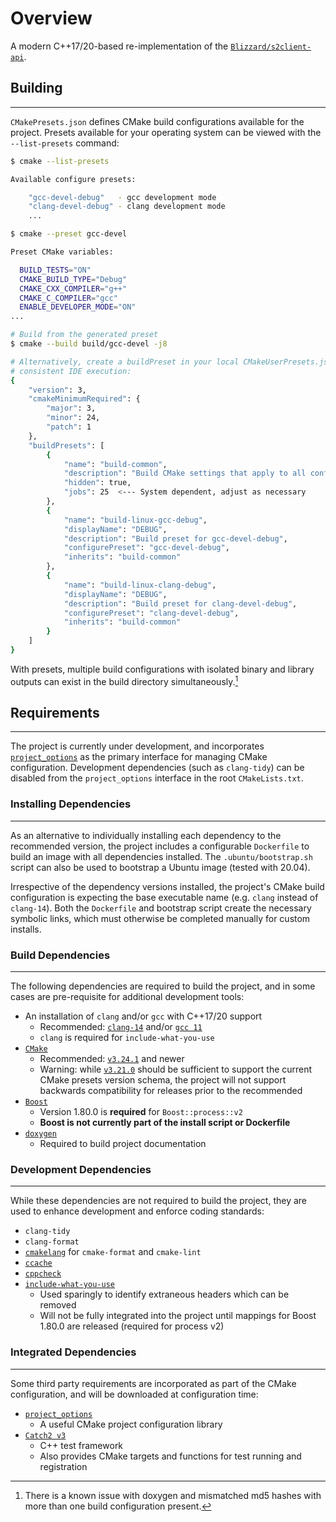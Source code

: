 # Overview

A modern C++17/20-based re-implementation of the [`Blizzard/s2client-api`](https://github.com/Blizzard/s2client-api).

## Building
---

`CMakePresets.json` defines CMake build configurations available for the project. Presets available for your operating system can be viewed with the `--list-presets` command:

```bash
$ cmake --list-presets

Available configure presets:

    "gcc-devel-debug"   - gcc development mode
    "clang-devel-debug" - clang development mode
    ...

$ cmake --preset gcc-devel

Preset CMake variables:

  BUILD_TESTS="ON"
  CMAKE_BUILD_TYPE="Debug"
  CMAKE_CXX_COMPILER="g++"
  CMAKE_C_COMPILER="gcc"
  ENABLE_DEVELOPER_MODE="ON"
...

# Build from the generated preset
$ cmake --build build/gcc-devel -j8

# Alternatively, create a buildPreset in your local CMakeUserPresets.json for
# consistent IDE execution:
{
    "version": 3,
    "cmakeMinimumRequired": {
        "major": 3,
        "minor": 24,
        "patch": 1
    },
    "buildPresets": [
        {
            "name": "build-common",
            "description": "Build CMake settings that apply to all configurations",
            "hidden": true,
            "jobs": 25  <--- System dependent, adjust as necessary
        },
        {
            "name": "build-linux-gcc-debug",
            "displayName": "DEBUG",
            "description": "Build preset for gcc-devel-debug",
            "configurePreset": "gcc-devel-debug",
            "inherits": "build-common"
        },
        {
            "name": "build-linux-clang-debug",
            "displayName": "DEBUG",
            "description": "Build preset for clang-devel-debug",
            "configurePreset": "clang-devel-debug",
            "inherits": "build-common"
        }
    ]
}
```

With presets, multiple build configurations with isolated binary and library outputs can exist in the build directory simultaneously.[^1]

[^1]: There is a known issue with doxygen and mismatched md5 hashes with more than one build configuration present.

## Requirements
---

The project is currently under development, and incorporates [`project_options`](https://github.com/aminya/project_options) as the primary interface for managing CMake configuration. Development dependencies (such as `clang-tidy`) can be disabled from the `project_options` interface in the root `CMakeLists.txt`.

### Installing Dependencies
---

As an alternative to individually installing each dependency to the recommended version, the project includes a configurable `Dockerfile` to build an image with all dependencies installed. The `.ubuntu/bootstrap.sh` script can also be used to bootstrap a Ubuntu image (tested with 20.04).

Irrespective of the dependency versions installed, the project's CMake build configuration is expecting the base executable name (e.g. `clang` instead of `clang-14`). Both the `Dockerfile` and bootstrap script create the necessary symbolic links, which must otherwise be completed manually for custom installs.

### Build Dependencies
---

The following dependencies are required to build the project, and in some cases are pre-requisite for additional development tools:

- An installation of `clang` and/or `gcc` with C++17/20 support
  - Recommended: [`clang-14`](https://releases.llvm.org/14.0.0/tools/clang/docs/ReleaseNotes.html) and/or [`gcc 11`](https://gcc.gnu.org/gcc-11/changes.html)
  - `clang` is required for `include-what-you-use`
- [`CMake`](https://cmake.org/)
  - Recommended: [`v3.24.1`](https://github.com/Kitware/CMake/releases/tag/v3.24.1) and newer
  - Warning: while [`v3.21.0`](https://github.com/Kitware/CMake/releases/tag/v3.21.0) should be sufficient to support the current CMake presets version schema, the project will not support backwards compatibility for releases prior to the recommended
- [`Boost`](https://www.boost.org/users/history/version_1_80_0.html)
  - Version 1.80.0 is **required** for `Boost::process::v2`
  - **Boost is not currently part of the install script or Dockerfile**
- [`doxygen`](https://www.doxygen.nl/)
  - Required to build project documentation

### Development Dependencies
---

While these dependencies are not required to build the project, they are used to enhance development and enforce coding standards:


- `clang-tidy`
- `clang-format`
- [`cmakelang`](https://github.com/cheshirekow/cmake_format) for `cmake-format` and `cmake-lint`
- [`ccache`](https://ccache.dev/)
- [`cppcheck`](https://cppcheck.sourceforge.io/)
- [`include-what-you-use`](https://github.com/include-what-you-use/include-what-you-use)
  - Used sparingly to identify extraneous headers which can be removed
  - Will not be fully integrated into the project until mappings for Boost 1.80.0 are released (required for process v2)

### Integrated Dependencies
---

Some third party requirements are incorporated as part of the CMake configuration, and will be downloaded at configuration time:

- [`project_options`](https://github.com/aminya/project_options)
  - A useful CMake project configuration library
- [`Catch2 v3`](https://github.com/catchorg/Catch2)
  - C++ test framework
  - Also provides CMake targets and functions for test running and registration
